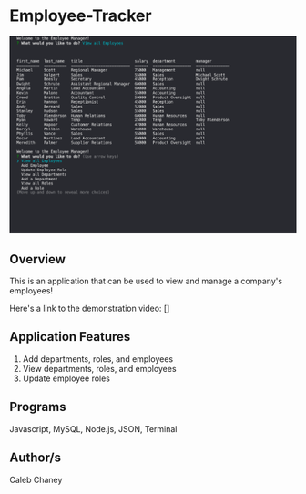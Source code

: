 # Employee-Tracker
![](https://github.com/Cachamoe/Employee-Tracker/blob/main/Assets/Screen%20Shot%202020-10-27%20at%204.20.24%20PM.png)
## Overview
This is an application that can be used to view and manage a company's employees!

Here's a link to the demonstration video: []

## Application Features
1) Add departments, roles, and employees
2) View departments, roles, and employees
3) Update employee roles

## Programs 
Javascript, MySQL, Node.js, JSON, Terminal

## Author/s
Caleb Chaney
